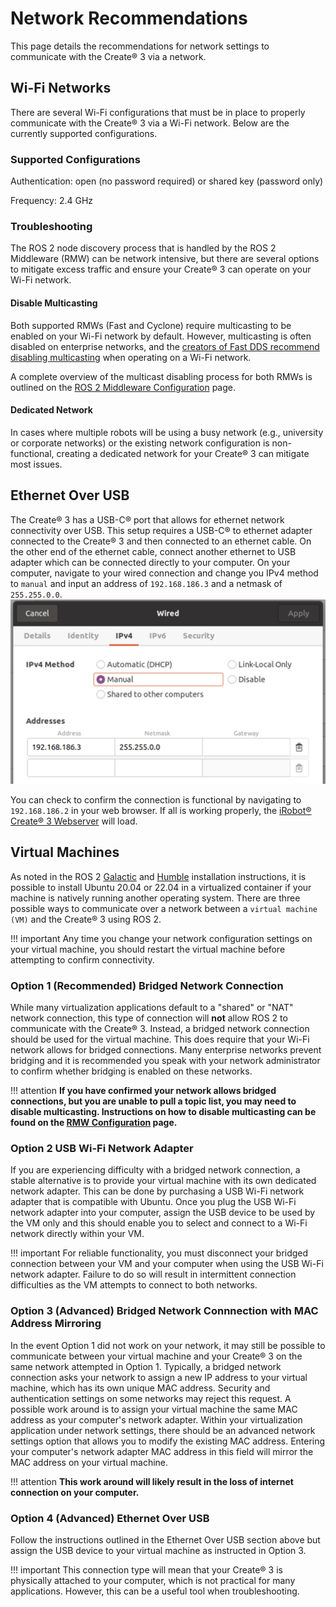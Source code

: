 # Network Recommendations
This page details the recommendations for network settings to communicate with the Create® 3 via a network. 

## Wi-Fi Networks
There are several Wi-Fi configurations that must be in place to properly communicate with the Create® 3 via a Wi-Fi network. Below are the currently supported configurations. 

### Supported Configurations
Authentication: open (no password required) or shared key (password only) 

Frequency: 2.4 GHz

### Troubleshooting
The ROS 2 node discovery process that is handled by the ROS 2 Middleware (RMW) can be network intensive, but there are several options to mitigate excess traffic and ensure your Create® 3 can operate on your Wi-Fi network. 

#### Disable Multicasting
Both supported RMWs (Fast and Cyclone) require multicasting to be enabled on your Wi-Fi network by default. However, multicasting is often disabled on enterprise networks, and the [creators of Fast DDS recommend disabling multicasting](https://fast-dds.docs.eprosima.com/en/latest/fastdds/use_cases/well_known_deployments/well_known_deployments.html) when operating on a Wi-Fi network.   

A complete overview of the multicast disabling process for both RMWs is outlined on the [ROS 2 Middleware Configuration](https://iroboteducation.github.io/create3_docs/setup/xml-config/) page. 

#### Dedicated Network
In cases where multiple robots will be using a busy network (e.g., university or corporate networks) or the existing network configuration is non-functional, creating a dedicated network for your Create® 3 can mitigate most issues. 

## Ethernet Over USB
The Create® 3 has a USB-C® port that allows for ethernet network connectivity over USB. This setup requires a USB-C® to ethernet adapter connected to the Create® 3 and then connected to an ethernet cable. On the other end of the ethernet cable, connect another ethernet to USB adapter which can be connected directly to your computer. On your computer, navigate to your wired connection and change you IPv4 method to `manual` and input an address of `192.168.186.3` and a netmask of `255.255.0.0`. 
![Ethernet Over USB Network Configuration](data/ethoverusb.png "Ethernet Over USB Configuration")

You can check to confirm the connection is functional by navigating to `192.168.186.2` in your web browser. If all is working properly, the [iRobot® Create® 3 Webserver](https://iroboteducation.github.io/create3_docs/webserver/overview/) will load. 


## Virtual Machines
As noted in the ROS 2 [Galactic](https://iroboteducation.github.io/create3_docs/setup/ubuntu2004/) and [Humble](https://iroboteducation.github.io/create3_docs/setup/ubuntu2204/) installation instructions, it is possible to install Ubuntu 20.04 or 22.04 in a virtualized container if your machine is natively running another operating system. There are three possible ways to communicate over a network between a `virtual machine (VM)` and the Create® 3 using ROS 2. 

!!! important
    Any time you change your network configuration settings on your virtual machine, you should restart the virtual machine before attempting to confirm connectivity.

### Option 1 (Recommended) Bridged Network Connection
While many virtualization applications default to a "shared" or "NAT" network connection, this type of connection will **not** allow ROS 2 to communicate with the Create® 3. Instead, a bridged network connection should be used for the virtual machine. This does require that your Wi-Fi network allows for bridged connections. Many enterprise networks prevent bridging and it is recommended you speak with your network administrator to confirm whether bridging is enabled on these networks. 

!!! attention
    **If you have confirmed your network allows bridged connections, but you are unable to pull a topic list, you may need to disable multicasting. Instructions on how to disable multicasting can be found on the [RMW Configuration](https://iroboteducation.github.io/create3_docs/setup/xml-config/) page.**

### Option 2 USB Wi-Fi Network Adapter
If you are experiencing difficulty with a bridged network connection, a stable alternative is to provide your virtual machine with its own dedicated network adapter. This can be done by purchasing a USB Wi-Fi network adapter that is compatible with Ubuntu. Once you plug the USB Wi-Fi network adapter into your computer, assign the USB device to be used by the VM only and this should enable you to select and connect to a Wi-Fi network directly within your VM.

!!! important
    For reliable functionality, you must disconnect your bridged connection between your VM and your computer when using the USB Wi-Fi network adapter. Failure to do so will result in intermittent connection difficulties as the VM attempts to connect to both networks. 

### Option 3 (Advanced) Bridged Network Connnection with MAC Address Mirroring
In the event Option 1 did not work on your network, it may still be possible to communicate between your virtual machine and your Create® 3 on the same network attempted in Option 1. Typically, a bridged network connection asks your network to assign a new IP address to your virtual machine, which has its own unique MAC address. Security and authentication settings on some networks may reject this request. A possible work around is to assign your virtual machine the same MAC address as your computer's network adapter. Within your virtualization application under network settings, there should be an advanced network settings option that allows you to modify the existing MAC address. Entering your computer's network adapter MAC address in this field will mirror the MAC address on your virtual machine. 

!!! attention
    **This work around will likely result in the loss of internet connection on your computer.**

### Option 4 (Advanced) Ethernet Over USB
Follow the instructions outlined in the Ethernet Over USB section above but assign the USB device to your virtual machine as instructed in Option 3. 

!!! important
    This connection type will mean that your Create® 3 is physically attached to your computer, which is not practical for many applications. However, this can be a useful tool when troubleshooting. 


